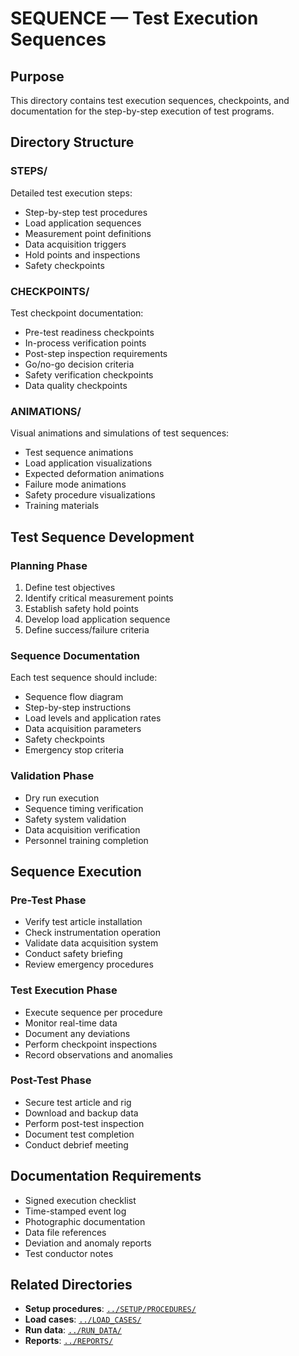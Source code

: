 # SEQUENCE — Test Execution Sequences

## Purpose

This directory contains test execution sequences, checkpoints, and documentation for the step-by-step execution of test programs.

## Directory Structure

### STEPS/
Detailed test execution steps:
- Step-by-step test procedures
- Load application sequences
- Measurement point definitions
- Data acquisition triggers
- Hold points and inspections
- Safety checkpoints

### CHECKPOINTS/
Test checkpoint documentation:
- Pre-test readiness checkpoints
- In-process verification points
- Post-step inspection requirements
- Go/no-go decision criteria
- Safety verification checkpoints
- Data quality checkpoints

### ANIMATIONS/
Visual animations and simulations of test sequences:
- Test sequence animations
- Load application visualizations
- Expected deformation animations
- Failure mode animations
- Safety procedure visualizations
- Training materials

## Test Sequence Development

### Planning Phase
1. Define test objectives
2. Identify critical measurement points
3. Establish safety hold points
4. Develop load application sequence
5. Define success/failure criteria

### Sequence Documentation
Each test sequence should include:
- Sequence flow diagram
- Step-by-step instructions
- Load levels and application rates
- Data acquisition parameters
- Safety checkpoints
- Emergency stop criteria

### Validation Phase
- Dry run execution
- Sequence timing verification
- Safety system validation
- Data acquisition verification
- Personnel training completion

## Sequence Execution

### Pre-Test Phase
- Verify test article installation
- Check instrumentation operation
- Validate data acquisition system
- Conduct safety briefing
- Review emergency procedures

### Test Execution Phase
- Execute sequence per procedure
- Monitor real-time data
- Document any deviations
- Perform checkpoint inspections
- Record observations and anomalies

### Post-Test Phase
- Secure test article and rig
- Download and backup data
- Perform post-test inspection
- Document test completion
- Conduct debrief meeting

## Documentation Requirements

- Signed execution checklist
- Time-stamped event log
- Photographic documentation
- Data file references
- Deviation and anomaly reports
- Test conductor notes

## Related Directories

- **Setup procedures**: [`../SETUP/PROCEDURES/`](../SETUP/PROCEDURES/)
- **Load cases**: [`../LOAD_CASES/`](../LOAD_CASES/)
- **Run data**: [`../RUN_DATA/`](../RUN_DATA/)
- **Reports**: [`../REPORTS/`](../REPORTS/)
